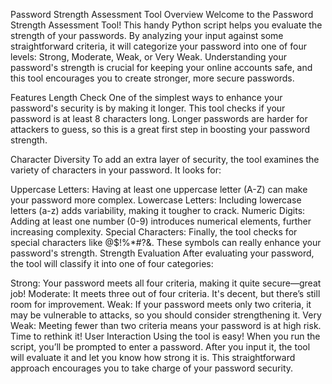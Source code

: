 Password Strength Assessment Tool
Overview
Welcome to the Password Strength Assessment Tool! This handy Python script helps you evaluate the strength of your passwords. By analyzing your input against some straightforward criteria, it will categorize your password into one of four levels: Strong, Moderate, Weak, or Very Weak. Understanding your password's strength is crucial for keeping your online accounts safe, and this tool encourages you to create stronger, more secure passwords.

Features
Length Check
One of the simplest ways to enhance your password's security is by making it longer. This tool checks if your password is at least 8 characters long. Longer passwords are harder for attackers to guess, so this is a great first step in boosting your password strength.

Character Diversity
To add an extra layer of security, the tool examines the variety of characters in your password. It looks for:

Uppercase Letters: Having at least one uppercase letter (A-Z) can make your password more complex.
Lowercase Letters: Including lowercase letters (a-z) adds variability, making it tougher to crack.
Numeric Digits: Adding at least one number (0-9) introduces numerical elements, further increasing complexity.
Special Characters: Finally, the tool checks for special characters like @$!%*#?&. These symbols can really enhance your password's strength.
Strength Evaluation
After evaluating your password, the tool will classify it into one of four categories:

Strong: Your password meets all four criteria, making it quite secure—great job!
Moderate: It meets three out of four criteria. It's decent, but there’s still room for improvement.
Weak: If your password meets only two criteria, it may be vulnerable to attacks, so you should consider strengthening it.
Very Weak: Meeting fewer than two criteria means your password is at high risk. Time to rethink it!
User Interaction
Using the tool is easy! When you run the script, you’ll be prompted to enter a password. After you input it, the tool will evaluate it and let you know how strong it is. This straightforward approach encourages you to take charge of your password security.
